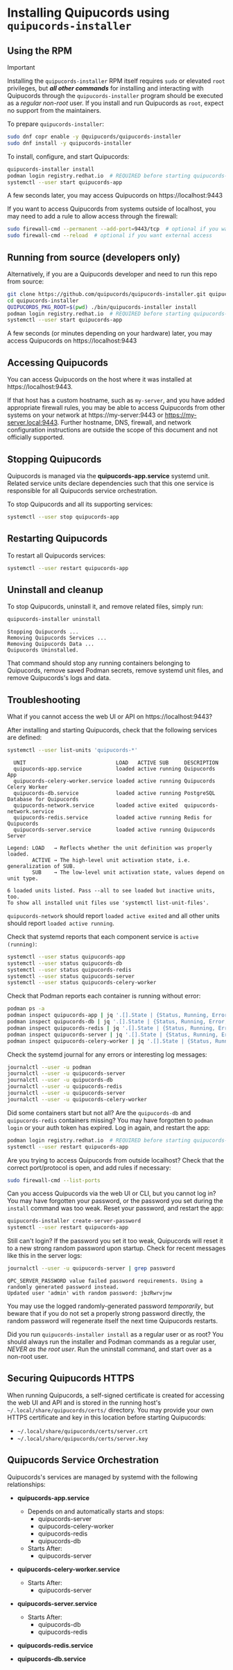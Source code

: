# Installing Quipucords using `quipucords-installer`

## Using the RPM

> [!IMPORTANT]
> Installing the `quipucords-installer` RPM itself requires `sudo` or elevated `root` privileges, but ***all other commands*** for installing and interacting with Quipucords through the `quipucords-installer` program should be executed as a *regular non-root* user. If you install and run Quipucords as `root`, expect no support from the maintainers.

To prepare `quipucords-installer`:

```sh
sudo dnf copr enable -y @quipucords/quipucords-installer
sudo dnf install -y quipucords-installer
```

To install, configure, and start Quipucords:
```sh
quipucords-installer install
podman login registry.redhat.io  # REQUIRED before starting quipucords-app
systemctl --user start quipucords-app
```

A few seconds later, you may access Quipucords on https://localhost:9443

If you want to access Quipucords from systems outside of localhost, you may need to add a rule to allow access through the firewall:

```sh
sudo firewall-cmd --permanent --add-port=9443/tcp  # optional if you want external access
sudo firewall-cmd --reload  # optional if you want external access
```

## Running from source (developers only)

Alternatively, if you are a Quipucords developer and need to run this repo from source:

```sh
git clone https://github.com/quipucords/quipucords-installer.git quipucords-installer
cd quipucords-installer
QUIPUCORDS_PKG_ROOT=$(pwd) ./bin/quipucords-installer install
podman login registry.redhat.io  # REQUIRED before starting quipucords-app
systemctl --user start quipucords-app
```

A few seconds (or minutes depending on your hardware) later, you may access Quipucords on https://localhost:9443

## Accessing Quipucords

You can access Quipucords on the host where it was installed at https://localhost:9443.

If that host has a custom hostname, such as `my-server`, and you have added appropriate firewall rules, you may be able to access Quipucords from other systems on your network at https://my-server:9443 or https://my-server.local:9443. Further hostname, DNS, firewall, and network configuration instructions are outside the scope of this document and not officially supported.

## Stopping Quipucords

Quipucords is managed via the **quipucords-app.service** systemd unit. Related service units declare dependencies such that this one service is responsible for all Quipucords service orchestration.

To stop Quipucords and all its supporting services:

```sh
systemctl --user stop quipucords-app
```

## Restarting Quipucords

To restart all Quipucords services:

```sh
systemctl --user restart quipucords-app
```

## Uninstall and cleanup

To stop Quipucords, uninstall it, and remove related files, simply run:

```sh
quipucords-installer uninstall
```
```
Stopping Quipucords ...
Removing Quipucords Services ...
Removing Quipucords Data ...
Quipucords Uninstalled.
```

That command should stop any running containers belonging to Quipucords, remove saved Podman secrets, remove systemd unit files, and remove Quipucords's logs and data.

## Troubleshooting

What if you cannot access the web UI or API on https://localhost:9443?


After installing and starting Quipucords, check that the following services are defined:

```sh
systemctl --user list-units 'quipucords-*'
```
```
  UNIT                             LOAD   ACTIVE SUB     DESCRIPTION
  quipucords-app.service           loaded active running Quipucords App
  quipucords-celery-worker.service loaded active running Quipucords Celery Worker
  quipucords-db.service            loaded active running PostgreSQL Database for Quipucords
  quipucords-network.service       loaded active exited  quipucords-network.service
  quipucords-redis.service         loaded active running Redis for Quipucords
  quipucords-server.service        loaded active running Quipucords Server

Legend: LOAD   → Reflects whether the unit definition was properly loaded.
        ACTIVE → The high-level unit activation state, i.e. generalization of SUB.
        SUB    → The low-level unit activation state, values depend on unit type.

6 loaded units listed. Pass --all to see loaded but inactive units, too.
To show all installed unit files use 'systemctl list-unit-files'.
```

`quipucords-network` should report `loaded active exited` and all other units should report `loaded active running`.

Check that systemd reports that each component service is `active (running)`:

```sh
systemctl --user status quipucords-app
systemctl --user status quipucords-db
systemctl --user status quipucords-redis
systemctl --user status quipucords-server
systemctl --user status quipucords-celery-worker
```

Check that Podman reports each container is running without error:

```sh
podman ps -a
podman inspect quipucords-app | jq '.[].State | {Status, Running, Error, ExitCode}'
podman inspect quipucords-db | jq '.[].State | {Status, Running, Error, ExitCode}'
podman inspect quipucords-redis | jq '.[].State | {Status, Running, Error, ExitCode}'
podman inspect quipucords-server | jq '.[].State | {Status, Running, Error, ExitCode}'
podman inspect quipucords-celery-worker | jq '.[].State | {Status, Running, Error, ExitCode}'
```

Check the systemd journal for any errors or interesting log messages:

```sh
journalctl --user -u podman
journalctl --user -u quipucords-server
journalctl --user -u quipucords-db
journalctl --user -u quipucords-redis
journalctl --user -u quipucords-server
journalctl --user -u quipucords-celery-worker
```

Did some containers start but not all? Are the `quipucords-db` and `quipucords-redis` containers missing? You may have forgotten to `podman login` or your auth token has expired. Log in again, and restart the app:

```sh
podman login registry.redhat.io  # REQUIRED before starting quipucords-app
systemctl --user restart quipucords-app
```

Are you trying to access Quipucords from outside localhost? Check that the correct port/protocol is open, and add rules if necessary:

```sh
sudo firewall-cmd --list-ports
```

Can you access Quipucords via the web UI or CLI, but you cannot log in? You may have forgotten your password, or the password you set during the `install` command was too weak. Reset your password, and restart the app:

```sh
quipucords-installer create-server-password
systemctl --user restart quipucords-app
```

Still can't login? If the password you set it too weak, Quipucords will reset it to a new strong random password upon startup. Check for recent messages like this in the server logs:

```sh
journalctl --user -u quipucords-server | grep password
```
```
QPC_SERVER_PASSWORD value failed password requirements. Using a randomly generated password instead.
Updated user 'admin' with random password: jbzRwrvjnw
```

You may use the logged randomly-generated password *temporarily*, but beware that if you do not set a properly strong password directly, the random password will regenerate itself the next time Quipucords restarts.

Did you run `quipucords-installer install` as a regular user or as root? You should always run the installer and Podman commands as a regular user, *NEVER as the root user*. Run the uninstall command, and start over as a non-root user.

## Securing Quipucords HTTPS

When running Quipucords, a self-signed certificate is created for accessing the web UI and API and is stored in the running host's `~/.local/share/quipucords/certs/` directory. You may provide your own HTTPS certificate and key in this location before starting Quipucords:

- `~/.local/share/quipucords/certs/server.crt`
- `~/.local/share/quipucords/certs/server.key`

## Quipucords Service Orchestration

Quipucords's services are managed by systemd with the following relationships:

- **quipucords-app.service**
  - Depends on and automatically starts and stops:
      - quipucords-server
      - quipucords-celery-worker
      - quipucords-redis
      - quipucords-db
  - Starts After:
      - quipucords-server

- **quipucords-celery-worker.service**
  - Starts After:
      - quipucords-server

- **quipucords-server.service**
  - Starts After:
      - quipucords-db
      - quipucords-redis

- **quipucords-redis.service**

- **quipucords-db.service**
